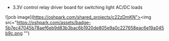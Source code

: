 * 3.3V control relay driver board for switching light AC/DC loads

![pcb image](https://oshpark.com/shared_projects/c22zDmKN"><img src="https://oshpark.com/assets/badge-5b7ec47045b78aef6eb9d83b3bac6b1920de805e9a0c227658eac6e19a045b9c.png "")
